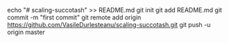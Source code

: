echo "# scaling-succotash" >> README.md
git init
git add README.md
git commit -m "first commit"
git remote add origin https://github.com/VasileDurlesteanu/scaling-succotash.git
git push -u origin master
